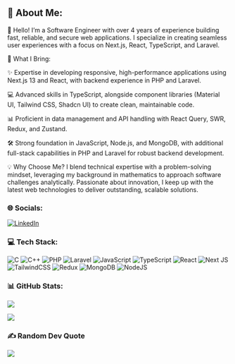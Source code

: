 ## 💫 About Me:
👋 Hello! I’m a Software Engineer with over 4 years of experience building fast, reliable, and secure web applications. I specialize in creating seamless user experiences with a focus on Next.js, React, TypeScript, and Laravel.

🚀 What I Bring:

✨ Expertise in developing responsive, high-performance applications using Next.js 13 and React, with backend experience in PHP and Laravel.

💻 Advanced skills in TypeScript, alongside component libraries (Material UI, Tailwind CSS, Shadcn UI) to create clean, maintainable code.

📊 Proficient in data management and API handling with React Query, SWR, Redux, and Zustand.

🛠 Strong foundation in JavaScript, Node.js, and MongoDB, with additional full-stack capabilities in PHP and Laravel for robust backend development.

💡 Why Choose Me? I blend technical expertise with a problem-solving mindset, leveraging my background in mathematics to approach software challenges analytically. Passionate about innovation, I keep up with the latest web technologies to deliver outstanding, scalable solutions.


### 🌐 Socials:
[![LinkedIn](https://img.shields.io/badge/LinkedIn-%230077B5.svg?logo=linkedin&logoColor=white)](https://linkedin.com/in/smmahadee) 

### 💻 Tech Stack:
![C](https://img.shields.io/badge/c-%2300599C.svg?style=for-the-badge&logo=c&logoColor=white) ![C++](https://img.shields.io/badge/c++-%2300599C.svg?style=for-the-badge&logo=c%2B%2B&logoColor=white) ![PHP](https://img.shields.io/badge/php-%23777BB4.svg?style=for-the-badge&logo=php&logoColor=white) ![Laravel](https://img.shields.io/badge/laravel-%23FF2D20.svg?style=for-the-badge&logo=laravel&logoColor=white) ![JavaScript](https://img.shields.io/badge/javascript-%23323330.svg?style=for-the-badge&logo=javascript&logoColor=%23F7DF1E) ![TypeScript](https://img.shields.io/badge/typescript-%23007ACC.svg?style=for-the-badge&logo=typescript&logoColor=white) ![React](https://img.shields.io/badge/react-%2320232a.svg?style=for-the-badge&logo=react&logoColor=%2361DAFB) ![Next JS](https://img.shields.io/badge/Next-black?style=for-the-badge&logo=next.js&logoColor=white) ![TailwindCSS](https://img.shields.io/badge/tailwindcss-%2338B2AC.svg?style=for-the-badge&logo=tailwind-css&logoColor=white) ![Redux](https://img.shields.io/badge/redux-%23593d88.svg?style=for-the-badge&logo=redux&logoColor=white) ![MongoDB](https://img.shields.io/badge/MongoDB-%234ea94b.svg?style=for-the-badge&logo=mongodb&logoColor=white) ![NodeJS](https://img.shields.io/badge/node.js-6DA55F?style=for-the-badge&logo=node.js&logoColor=white)
### 📊 GitHub Stats:
![](https://github-readme-streak-stats.herokuapp.com/?user=smmahadee&theme=dark&hide_border=false)<br/>

![](https://github-readme-stats.vercel.app/api/top-langs/?username=smmahadee&theme=dark&hide_border=false&include_all_commits=true&count_private=true&layout=compact)

### ✍️ Random Dev Quote
![](https://quotes-github-readme.vercel.app/api?type=horizontal&theme=dark)



<!-- Proudly created with GPRM ( https://gprm.itsvg.in ) -->
